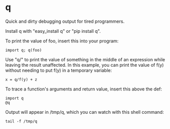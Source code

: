 q
=

Quick and dirty debugging output for tired programmers.

Install q with "easy\_install q" or "pip install q".

To print the value of foo, insert this into your program:

    import q; q(foo)

Use "q/" to print the value of something in the middle of an expression
while leaving the result unaffected.  In this example, you can print the
value of f(y) without needing to put f(y) in a temporary variable:

    x = q/f(y) + z

To trace a function's arguments and return value, insert this above the def:

    import q
    @q

Output will appear in /tmp/q, which you can watch with this shell command:

    tail -f /tmp/q
